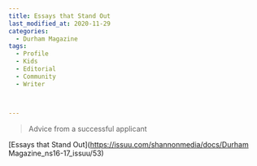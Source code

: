```yaml
---
title: Essays that Stand Out
last_modified_at: 2020-11-29
categories:
  - Durham Magazine
tags:
  - Profile
  - Kids
  - Editorial 
  - Community
  - Writer



---
```


> Advice from a successful applicant

[Essays that Stand Out](https://issuu.com/shannonmedia/docs/Durham Magazine_ns16-17_issuu/53)

